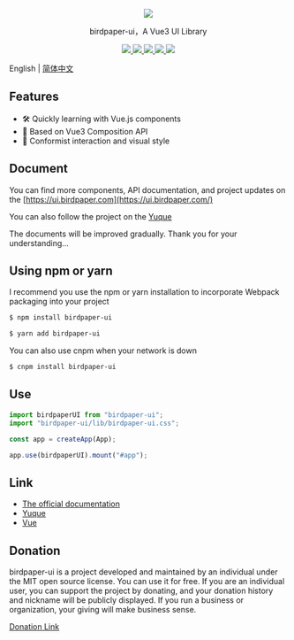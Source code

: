 <p align="center">
  <a href="https://ui.birdpaper.com">
    <img src="https://cos.birdpaper.com/birdpaper-ui/logo/birdpaperui%2Bvue3.png"/>
  </a>
</p>

<p align="center">birdpaper-ui，A Vue3 UI Library</p>

<p align="center">
  <a href="https://gitee.com/liluanhui/birdpaper-ui.git" target="_blank">
    <img src="https://gitee.com/liluanhui/birdpaper-ui/badge/star.svg?theme=dark">
  </a>
  <a href="https://www.npmjs.com/package/birdpaper-ui" target="_blank">
     <img src="https://img.shields.io/npm/v/birdpaper-ui.svg?style=badge"/>
  </a>
  <a href="https://npmcharts.com/compare/birdpaper-ui?minimal=true">
    <img src="http://img.shields.io/npm/dm/birdpaper-ui.svg"/>
  </a>
   <a href="https://ui.birdpaper.com">
    <img src="https://img.shields.io/badge/platform-web-61B5FF.svg"/>
  </a>
   <a href="https://ui.birdpaper.com">
    <img src="https://img.shields.io/badge/license-MIT-red.svg"/>
  </a>
</p>

English | [简体中文](./README-CN.md)

## Features

- 🛠 Quickly learning with Vue.js components
- 🎉 Based on Vue3 Composition API
- 🐬 Conformist interaction and visual style

## Document

You can find more components, API documentation, and project updates on the [https://ui.birdpaper.com](https://ui.birdpaper.com/)

You can also follow the project on the [Yuque](https://www.yuque.com/birdpaper/)

The documents will be improved gradually. Thank you for your understanding...

## Using npm or yarn

I recommend you use the npm or yarn installation to incorporate Webpack packaging into your project

```bash
$ npm install birdpaper-ui
```

```bash
$ yarn add birdpaper-ui
```
You can also use cnpm when your network is down

```bash
$ cnpm install birdpaper-ui
```

## Use

```javascript
import birdpaperUI from "birdpaper-ui";
import "birdpaper-ui/lib/birdpaper-ui.css";

const app = createApp(App);

app.use(birdpaperUI).mount("#app");
```

## Link
- [The official documentation](https://ui.birdpaper.com/)
- [Yuque](https://www.yuque.com/birdpaper/)
- [Vue](https://v3.cn.vuejs.org)

## Donation
birdpaper-ui is a project developed and maintained by an individual under the MIT open source license. You can use it for free. If you are an individual user, you can support the project by donating, and your donation history and nickname will be publicly displayed. If you run a business or organization, your giving will make business sense.

[Donation Link](https://ui.birdpaper.com/donate/index)
